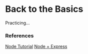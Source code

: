 # Back to the Basics

Practicing...

### References

[Node Tutorial](https://www.youtube.com/watch?v=TlB_eWDSMt4)
[Node + Express](https://www.youtube.com/watch?v=pKd0Rpw7O48)
